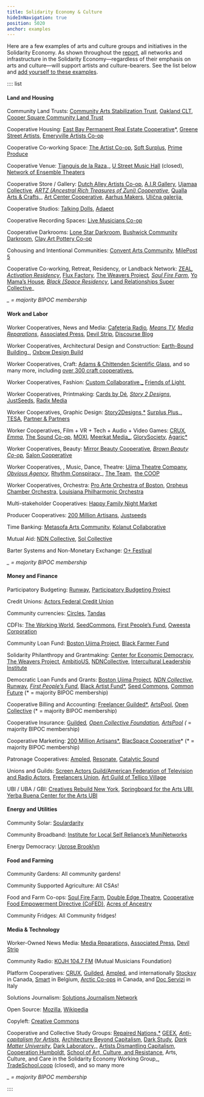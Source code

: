 ```yaml
---
title: Solidarity Economy & Culture
hideInNavigation: true
position: 5020
anchor: examples
---
```


Here are a few examples of arts and culture groups and initiatives in the Solidarity Economy. As shown throughout the [report](#report), all networks and infrastructure in the Solidarity Economy—regardless of their emphasis on arts and culture—will support artists and culture-bearers. See the list below and [add yourself to these examples](/share-concept).

:::: list

#### Land and Housing 

Community Land Trusts: [Community Arts Stabilization Trust](https://cast-sf.org/), [Oakland CLT](https://oakclt.org/), [Cooper Square Community Land Trust](https://wp.nyu.edu/land/whats-the-cooper-square-community-land-trust/)

Cooperative Housing: [East Bay Permanent Real Estate Cooperative](https://ebprec.org/)\*, [Greene Street Artists](https://www.greenestreetartists.org), [Emeryville Artists Co-op](http://www.emeryvilleartistscoop.org/)

Cooperative Co-working Space: [The Artist Co-op](https://www.theartistco-op.com), [Soft Surplus](https://softsurpl.us/), [Prime Produce](https://www.primeproduce.coop/)

Cooperative Venue: [Tianguis de la Raza](https://www.instagram.com/tianguis.raza/?hl=en)\_, [U Street Music Hall](https://www.facebook.com/uhalldc/) (closed), [Network of Ensemble Theaters](http://www.ensembletheaters.net/)

Cooperative Store / Gallery: [Dutch Alley Artists Co-op](http://www.dutchalleyartistsco-op.com/aboutus.html), [A.I.R Gallery](https://www.airgallery.org), [Ujamaa Collective](http://www.ujamaacollective.org/)_, [ARTZ (Ancestral Rich Treasures of Zuni) Cooperative](https://zunipuebloart.com/artz-co-op)_, [Qualla Arts & Crafts,](https://quallaartsandcrafts.com)\_ [Art Center Cooperative](http://www.tacjacksonville.org/about/), [Aarhus Makers](https://aarhusmakers.com/), [Ulična galerija ](https://www.ulicnagalerija.rs)

Cooperative Studios: [Talking Dolls](http://talkingdollsdetroit.com/), [Adaept](https://adaept.design)

Cooperative Recording Spaces: [Live Musicians Co-op](https://www.livemusicianscoop.com/?fbclid=IwAR3lVIM63gnYMMwMFcEYdlb1ZnVm0yUW4LkoOD0NxhUcceEYKZdnc8qKMgg)

Cooperative Darkrooms: [Lone Star Darkroom](https://www.lonestardarkroom.com), [Bushwick Community Darkroom](https://www.bushwickcommunitydarkroom.com), [Clay Art Pottery Co-op](http://www.clayartpotterygroup.com/about-us.html)

Cohousing and Intentional Communities: [Convent Arts Community](https://www.ic.org/artcommunes/), [MilePost 5](https://www.ic.org/artcommunes/)

Cooperative Co-working, Retreat, Residency, or Landback Network: [ZEAL](https://www.policylink.org/node/62766)_, [Activation Residency](https://activationresidency.com/)_, [Flux Factory](https://www.fluxfactory.org), [The Weavers Project](https://www.theweaversproject.org)_, [Soul Fire Farm](https://www.soulfirefarm.org)_, [Yo Mama’s House](https://www.yomamashouse.com)_, [Black \[Space Residency](https://www.blackspaceresidency.com)_, [Land Relationships Super Collective](http://www.landrelationships.com/introduction)\_

_\_ = majority BIPOC membership_

#### Work and Labor

Worker Cooperatives, News and Media: [Cafeteria Radio](https://www.cafeteria.fm/about)_, [Means TV](https://means.tv), [Media Reparations](https://mediareparations.org)_, [Associated Press](https://www.ap.org), [Devil Strip](https://thedevilstrip.com), [Discourse Blog](https://discourseblog.com)

Worker Cooperatives, Architectural Design and Construction: [Earth-Bound Building](https://www.earthboundbuilding.com)\_, [Oxbow Design Build](https://oxbowdesignbuild.com)

Worker Cooperatives, Craft: [Adams & Chittenden Scientific Glass](https://adamschittenden.com/), and so many more, including [over 300 craft cooperatives.](https://www.rd.usda.gov/files/cir55.pdf)

Worker Cooperatives, Fashion: [Custom Collaborative,\_](https://www.customcollaborative.org/) [Friends of Light ](https://www.friendsoflight.net/)

Worker Cooperatives, Printmaking: [Cards by Dé](https://cardsbyde.com)_, [Story 2 Designs](https://www.story2designs.com)_, [JustSeeds](https://justseeds.org), [Radix Media](https://radixmedia.org)

Worker Cooperatives, Graphic Design: [Story2Designs,\*](https://www.story2designs.com/services/) [Surplus Plus](https://softsurpl.us/)\_, [TESA](https://www.tesacollective.com/), [Partner & Partners](https://partnerandpartners.com/)

Worker Cooperatives, Film + VR + Tech + Audio + Video Games: [CRUX](https://crux.coop)_, [Emma](https://emma.coop/)_, [The Sound Co-op](https://www.soundcoop.tv), [MOXI](https://www.wehavemoxi.com), [Meerkat Media\_](https://www.meerkatmedia.org/), [GlorySociety](http://theglorysociety.com/), [Agaric\*](https://agaric.coop/)

Worker Cooperatives, Beauty: [Mirror Beauty Cooperative](https://www.instagram.com/mirror_cooperative_/?hl=en)_, [Brown Beauty Co-op](https://www.brownbeautyco-op.com/),_ [Salon Cooperative](https://saloncooperative.com/about)

Worker Cooperatives, , Music, Dance, Theatre: [Ujima Theatre Company](https://www.ujimacoinc.org)_, [Obvious Agency](https://howlround.com/obvious-agency-and-creative-cooperative-futures)_, [Rhythm Conspiracy](https://www.facebook.com/RhythmConspirac/)\_, [The Team,](http://theteamplays.org/)  [the COOP](https://www.thecoopnyc.org/mission-history)

Worker Cooperatives, Orchestra: [Pro Arte Orchestra of Boston](https://www.proarte.org/history), [Orpheus Chamber Orchestra,](http://www.orpheusnyc.com/about.html) [Louisiana Philharmonic Orchestra](http://www.lpomusic.com/?q=Orchestra)

Multi-stakeholder Cooperatives: [Happy Family Night Market](https://www.happyfamilymkt.com/mission)

Producer Cooperatives: [200 Million Artisans](https://200millionartisans.org/about), [Justseeds](https://justseeds.org/)

Time Banking: [Metasofa Arts Community](https://www.ic.org/directory/metasofa-artists-community/), [Kolanut Collaborative](https://kolanutcollab.org/)

Mutual Aid: [NDN Collective](https://ndncollective.org/), [Sol Collective](http://www.solcollective.org/)

Barter Systems and Non-Monetary Exchange: [O+ Festival](https://www.nytimes.com/2013/11/16/arts/music/the-o-festival-expands-to-san-francisco.html)

_\_ = majority BIPOC membership_

#### Money and Finance

Participatory Budgeting: [Runway](https://www.runway.family/runway-overview), [Participatory Budgeting Project](https://www.participatorybudgeting.org/)

Credit Unions: [Actors Federal Credit Union](https://www.actorsfcu.com/)

Community currencies: [Circles](https://www.therightscollective.com/solidarity-circles), [Tandas](http://www.anthropology.uci.edu/~wmmaurer/courses/anthro_money_2004/Tandas.htm)

CDFIs: [The Working World](https://www.theworkingworld.org/us/), [SeedCommons](https://seedcommons.org/), [First People’s Fund](https://www.firstpeoplesfund.org/), [Oweesta Corporation](https://www.oweesta.org/)

Community Loan Fund: [Boston Ujima Project](https://www.ujimaboston.com/), [Black Farmer Fund](https://www.blackfarmerfund.org/)

Solidarity Philanthropy and Grantmaking: [Center for Economic Democracy](https://www.economicdemocracy.us/), [The Weavers Project](https://www.theweaversproject.org/history), [AmbitioUS](https://ambitio-us.org/), [NDNCollective](https://ndncollective.org/), [Intercultural Leadership Institute](http://www.weareili.org)

Democratic Loan Funds and Grants: [Boston Ujima Project](https://www.ujimaboston.com/)_, [NDN Collective](https://ndncollective.org)_, [Runway](https://www.runway.family)_, [First People’s Fund](https://www.firstpeoplesfund.org)_, [Black Artist Fund\*](https://www.blackartistfund.org), [Seed Commons](https://seedcommons.org), [Common Future](https://www.commonfuture.co) (\* = majority BIPOC membership)

Cooperative Billing and Accounting: [Freelancer Guilded\*](https://users.guilded.coop), [ArtsPool](https://artspool.co), [Open Collective](https://opencollective.com/) (\* = majority BIPOC membership)

Cooperative Insurance: [Guilded](https://users.guilded.coop)_, [Open Collective Foundation](https://opencollective.com/foundation), [ArtsPool](https://artspool.co) (_ = majority BIPOC membership)

Cooperative Marketing: [200 Million Artisans\*,](https://200millionartisans.org) [BlacSpace Cooperative](http://www.bambdcdc.com)\* (\* = majority BIPOC membership)

Patronage Cooperatives: [Ampled](https://www.ampled.com/), [Resonate](https://resonate.is/), [Catalytic Sound](https://catalyticsound.com)

Unions and Guilds: [Screen Actors Guild/American Federation of Television and Radio Actors](https://www.sagaftra.org), [Freelancers Union](https://www.freelancersunion.org/), [Art Guild of Tellico Village](https://www.tellicoartguild.com)

UBI / UBA / GBI: [Creatives Rebuild New York,](https://www.creativesrebuildny.org) [Springboard for the Arts UBI](https://springboardforthearts.org/guaranteed-income-for-artists/), [Yerba Buena Center for the Arts UBI](https://ybca.org/guaranteed-income-pilot/)

#### Energy and Utilities

Community Solar: [Soulardarity](https://www.soulardarity.com/)

Community Broadband: [Institute for Local Self Reliance’s MuniNetworks](https://muninetworks.org/)

Energy Democracy: [Uprose Brooklyn](https://www.uprose.org/sunset-park-solar)

#### Food and Farming

Community Gardens: All community gardens!

Community Supported Agriculture: All CSAs!

Food and Farm Co-ops: [Soul Fire Farm](https://www.soulfirefarm.org/), [Double Edge Theatre](https://doubleedgetheatre.org/), [Cooperative Food Empowerment Directive (CoFED)](https://www.cofed.coop/), [Acres of Ancestry](https://acresofancestry.org/)

Community Fridges: All Community fridges!

#### Media & Technology

Worker-Owned News Media: [Media Reparations,](https://mediareparations.org/) [Associated Press](https://www.ap.org/about/), [Devil Strip](https://thedevilstrip.com/)

Community Radio: [KOJH 104.7 FM](https://www.kojhfm.org/) (Mutual Musicians Foundation)

Platform Cooperatives: [CRUX](https://crux.pory.app/), [Guilded](https://www.usworker.coop/guilded/), [Ampled](https://www.ampled.com/), and internationally [Stocksy](https://www.stocksy.com/) in Canada, [Smart](https://smart.coop/) in Belgium, [Arctic Co-ops](https://arctic-coop.com/) in Canada, and [Doc Servizi](https://docservizi.retedoc.net/en/) in Italy

Solutions Journalism: [Solutions Journalism Network](https://www.solutionsjournalism.org/)

Open Source: [Mozilla](https://www.mozilla.org/en-US/), [Wikipedia](https://www.wikipedia.org/)

Copyleft: [Creative Commons](https://creativecommons.org/)

Cooperative and Collective Study Groups: [Repaired Nations,\*](http://repairednations.org/) [GEEX](https://geex.glass/)_, [Anti- capitalism for Artists](https://www.anticapitalismforartists.com)_, [Architecture Beyond Capitalism](https://abc.architecture-lobby.org/), [Dark Study](https://www.darkstudy.net/)_, [Dark Matter University](https://darkmatteruniversity.org/)_, [Dark Laboratory](https://www.darklaboratory.com/),_ [Artists Dismantling Capitalism](https://cooperationhumboldt.com/dismantle-capitalism/), [Cooperation Humboldt](https://cooperationhumboldt.com/study-groups-2/), [School of Art, Culture, and Resistance](https://peoplesforum.org/event/applications-open-school-of-art-culture-and-resistance/), Arts, Culture, and Care in the Solidarity Economy Working Group_, [TradeSchool.coop](https://tradeschool.coop) (closed), and so many more

_\_ = majority BIPOC membership_

::::
